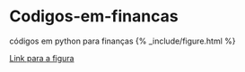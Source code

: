 # Codigos-em-financas
códigos em python para finanças
{% _include/figure.html %}

<a href="https://github.com/BDonadelli/Codigos-em-financas/blob/main/figure.html">Link para a figura</a>
